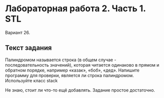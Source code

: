 # Лабораторная работа 2. Часть 1. STL
Вариант 26.

## Текст задания

Палиндромом называется строка (в общем случае - последовательность
значений), которая читается одинаково в прямом и обратном порядке,
например «казак», «боб», «дед». Напишите программу для проверки,
является ли строка палиндромом. Используйте класс stack

Не знаю, стоит ли что-то ещё добавлять. Задание простое достаточно.
